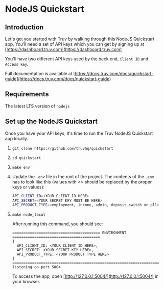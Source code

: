 # NodeJS Quickstart

## Introduction

Let's get you started with Truv by walking through this NodeJS Quickstart app. You'll need a set of API keys which you can get by signing up at [https://dashboard.truv.com](https://dashboard.truv.com)

You'll have two different API keys used by the back end, `Client ID` and `Access key`.

Full documentation is available at [https://docs.truv.com/docs/quickstart-guide](https://docs.truv.com/docs/quickstart-guide)

## Requirements

The latest LTS version of `nodejs`

## Set up the NodeJS Quickstart

Once you have your API keys, it's time to run the Truv NodeJS Quickstart app locally.

1. `git clone https://github.com/truvhq/quickstart`
2. `cd quickstart`
3. `make env`
4. Update the `.env` file in the root of the project. The contents of the `.env` has to look like this (values with <> should be replaced by the proper keys or values):

    ```bash
    API_CLIENT_ID=<YOUR CLIENT_ID HERE>
    API_SECRET=<YOUR SECRET KEY MUST BE HERE>
    API_PRODUCT_TYPE=<employment, income, admin, deposit_switch or pll>
    ```

5. `make node_local`

    After running this command, you should see:

    ```output
    ======================================== ENVIRONMENT ========================================
    {
      API_CLIENT_ID: <YOUR CLIENT ID HERE>,
      API_SECRET: <YOUR SECRET KEY HERE>,
      API_PRODUCT_TYPE: <YOUR PRODUCT TYPE HERE>
    }
    ==============================================================================================
    listening on port 5004
    ```

    To access the app, open [http://127.0.0.1:5004/](http://127.0.0.1:5004/) in your browser.
